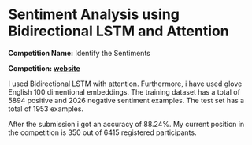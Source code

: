 <h1>Sentiment Analysis using Bidirectional LSTM and Attention</h1>
<p><b>Competition Name:</b> Identify the Sentiments</p>
<p><b>Competition: <a href="https://datahack.analyticsvidhya.com/contest/all" >website</a></b></p>
<p>I used Bidirectional LSTM with attention. Furthermore, i have used glove English 100 dimentional embeddings. The 
training dataset has a total of 5894 positive and 2026 negative sentiment examples. The test set has a total of 
1953 examples.</p>
<p>After the submission i got an accuracy of 88.24%. My current position in the competition is 350 out of 6415 registered participants.</p>
